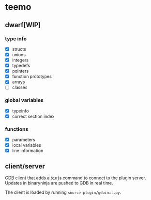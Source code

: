 # teemo

## dwarf[WIP]

### type info

- [x] structs
- [x] unions
- [x] integers
- [x] typedefs
- [x] pointers
- [x] function prototypes
- [x] arrays
- [ ] classes

### global variables

- [x] typeinfo
- [x] correct section index

### functions

- [x] parameters
- [x] local variables
- [x] line information

## client/server

GDB client that adds a `binja` command to connect to the plugin server. Updates in binaryninja are pushed to GDB in real time.

The client is loaded by running `source plugin/gdbinit.py`.
